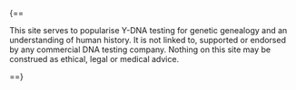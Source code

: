 
{==

This site serves to popularise Y-DNA testing for genetic genealogy and an understanding of human history. It is not linked to, supported or endorsed by any commercial DNA testing company. Nothing on this site may be construed as ethical, legal or medical advice.

==}